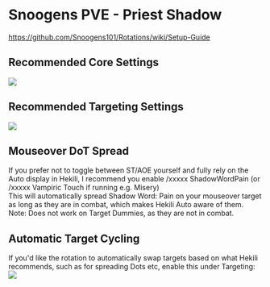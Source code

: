 # Snoogens PVE - Priest Shadow  
https://github.com/Snoogens101/Rotations/wiki/Setup-Guide  
## Recommended Core Settings  
![](https://i.imgur.com/4jOlNYy.png)   

## Recommended Targeting Settings  
![](https://i.imgur.com/514XVrB.png)  

## Mouseover DoT Spread  
If you prefer not to toggle between ST/AOE yourself and fully rely on the Auto display in Hekili, I recommend you enable /xxxxx ShadowWordPain (or /xxxxx Vampiric Touch if running e.g. Misery)   
This will automatically spread Shadow Word: Pain on your mouseover target as long as they are in combat, which makes Hekili Auto aware of them.    
Note: Does not work on Target Dummies, as they are not in combat.  

## Automatic Target Cycling  
If you'd like the rotation to automatically swap targets based on what Hekili recommends, such as for spreading Dots etc, enable this under Targeting:  
![](https://i.imgur.com/1rDyIp7.png)  
